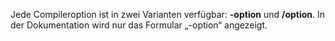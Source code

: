 
Jede Compileroption ist in zwei Varianten verfügbar: **-option** und **/option**. In der Dokumentation wird nur das Formular „-option“ angezeigt. 
